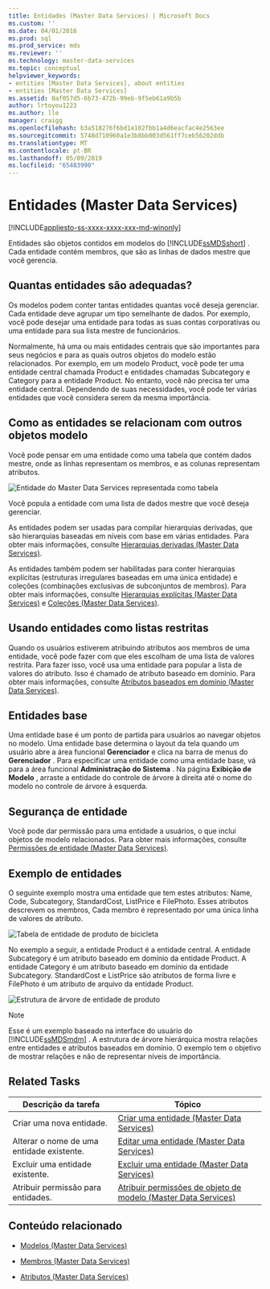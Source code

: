 ```yaml
---
title: Entidades (Master Data Services) | Microsoft Docs
ms.custom: ''
ms.date: 04/01/2016
ms.prod: sql
ms.prod_service: mds
ms.reviewer: ''
ms.technology: master-data-services
ms.topic: conceptual
helpviewer_keywords:
- entities [Master Data Services], about entities
- entities [Master Data Services]
ms.assetid: 0af057d5-6b73-472b-99eb-9f5eb61a9b5b
author: lrtoyou1223
ms.author: lle
manager: craigg
ms.openlocfilehash: b3a518276f6bd1e102fbb1a4d6eacfac4e2563ee
ms.sourcegitcommit: 5748d710960a1e3b8bb003d561ff7ceb56202ddb
ms.translationtype: MT
ms.contentlocale: pt-BR
ms.lasthandoff: 05/09/2019
ms.locfileid: "65483990"
---
```

# <a name="entities-master-data-services"></a>Entidades (Master Data Services)

[!INCLUDE[appliesto-ss-xxxx-xxxx-xxx-md-winonly](../includes/appliesto-ss-xxxx-xxxx-xxx-md-winonly.md)]

  Entidades são objetos contidos em modelos do [!INCLUDE[ssMDSshort](../includes/ssmdsshort-md.md)] . Cada entidade contém membros, que são as linhas de dados mestre que você gerencia.  
  
## <a name="how-many-entities-are-appropriate"></a>Quantas entidades são adequadas?  
 Os modelos podem conter tantas entidades quantas você deseja gerenciar. Cada entidade deve agrupar um tipo semelhante de dados. Por exemplo, você pode desejar uma entidade para todas as suas contas corporativas ou uma entidade para sua lista mestre de funcionários.  
  
 Normalmente, há uma ou mais entidades centrais que são importantes para seus negócios e para as quais outros objetos do modelo estão relacionados. Por exemplo, em um modelo Product, você pode ter uma entidade central chamada Product e entidades chamadas Subcategory e Category para a entidade Product. No entanto, você não precisa ter uma entidade central. Dependendo de suas necessidades, você pode ter várias entidades que você considera serem da mesma importância.  
  
## <a name="how-entities-relate-to-other-model-objects"></a>Como as entidades se relacionam com outros objetos modelo  
 Você pode pensar em uma entidade como uma tabela que contém dados mestre, onde as linhas representam os membros, e as colunas representam atributos.  
  
 ![Entidade do Master Data Services representada como tabela](../master-data-services/media/mds-conc-entity-table.gif "Entidade do Master Data Services representada como tabela")  
  
 Você popula a entidade com uma lista de dados mestre que você deseja gerenciar.  
  
 As entidades podem ser usadas para compilar hierarquias derivadas, que são hierarquias baseadas em níveis com base em várias entidades. Para obter mais informações, consulte [Hierarquias derivadas &#40;Master Data Services&#41;](../master-data-services/derived-hierarchies-master-data-services.md).  
  
 As entidades também podem ser habilitadas para conter hierarquias explícitas (estruturas irregulares baseadas em uma única entidade) e coleções (combinações exclusivas de subconjuntos de membros). Para obter mais informações, consulte [Hierarquias explícitas &#40;Master Data Services&#41;](../master-data-services/explicit-hierarchies-master-data-services.md) e [Coleções &#40;Master Data Services&#41;](../master-data-services/collections-master-data-services.md).  
  
## <a name="using-entities-as-constrained-lists"></a>Usando entidades como listas restritas  
 Quando os usuários estiverem atribuindo atributos aos membros de uma entidade, você pode fazer com que eles escolham de uma lista de valores restrita. Para fazer isso, você usa uma entidade para popular a lista de valores do atributo. Isso é chamado de atributo baseado em domínio. Para obter mais informações, consulte [Atributos baseados em domínio &#40;Master Data Services&#41;](../master-data-services/domain-based-attributes-master-data-services.md).  
  
## <a name="base-entities"></a>Entidades base  
 Uma entidade base é um ponto de partida para usuários ao navegar objetos no modelo. Uma entidade base determina o layout da tela quando um usuário abre a área funcional **Gerenciador** e clica na barra de menus do **Gerenciador** . Para especificar uma entidade como uma entidade base, vá para a área funcional **Administração do Sistema** . Na página **Exibição de Modelo** , arraste a entidade do controle de árvore à direita até o nome do modelo no controle de árvore à esquerda.  
  
## <a name="entity-security"></a>Segurança de entidade  
 Você pode dar permissão para uma entidade a usuários, o que inclui objetos de modelo relacionados. Para obter mais informações, consulte [Permissões de entidade &#40;Master Data Services&#41;](../master-data-services/entity-permissions-master-data-services.md).  
  
## <a name="entity-examples"></a>Exemplo de entidades  
 O seguinte exemplo mostra uma entidade que tem estes atributos: Name, Code, Subcategory, StandardCost, ListPrice e FilePhoto. Esses atributos descrevem os membros, Cada membro é representado por uma única linha de valores de atributo.  
  
 ![Tabela de entidade de produto de bicicleta](../master-data-services/media/mds-conc-entity-table-w-data.gif "Tabela de entidade de produto de bicicleta")  
  
 No exemplo a seguir, a entidade Product é a entidade central. A entidade Subcategory é um atributo baseado em domínio da entidade Product. A entidade Category é um atributo baseado em domínio da entidade Subcategory. StandardCost e ListPrice são atributos de forma livre e FilePhoto é um atributo de arquivo da entidade Product.  
  
 ![Estrutura de árvore de entidade de produto](../master-data-services/media/mds-conc-entity-ui.gif "Estrutura de árvore de entidade de produto")  
  
> [!NOTE]  
>  Esse é um exemplo baseado na interface do usuário do [!INCLUDE[ssMDSmdm](../includes/ssmdsmdm-md.md)] . A estrutura de árvore hierárquica mostra relações entre entidades e atributos baseados em domínio. O exemplo tem o objetivo de mostrar relações e não de representar níveis de importância.  
  
## <a name="related-tasks"></a>Related Tasks  
  
|Descrição da tarefa|Tópico|  
|----------------------|-----------|  
|Criar uma nova entidade.|[Criar uma entidade &#40;Master Data Services&#41;](../master-data-services/create-an-entity-master-data-services.md)|  
|Alterar o nome de uma entidade existente.|[Editar uma entidade &#40;Master Data Services&#41;](../master-data-services/edit-an-entity-master-data-services.md)|  
|Excluir uma entidade existente.|[Excluir uma entidade &#40;Master Data Services&#41;](../master-data-services/delete-an-entity-master-data-services.md)|  
|Atribuir permissão para entidades.|[Atribuir permissões de objeto de modelo &#40;Master Data Services&#41;](../master-data-services/assign-model-object-permissions-master-data-services.md)|  
  
## <a name="related-content"></a>Conteúdo relacionado  
  
-   [Modelos &#40;Master Data Services&#41;](../master-data-services/models-master-data-services.md)  
  
-   [Membros &#40;Master Data Services&#41;](../master-data-services/members-master-data-services.md)  
  
-   [Atributos &#40;Master Data Services&#41;](../master-data-services/attributes-master-data-services.md)  
  
  

